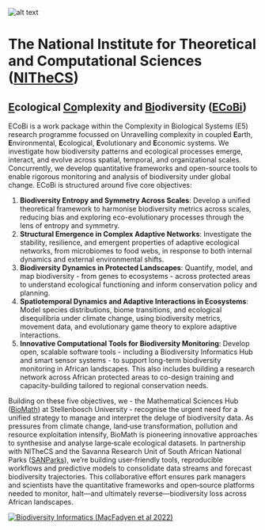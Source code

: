 ![alt text](img_logo_nithecs_biomath.png "NITheCS - Modelling Biodiversity")

# The National Institute for Theoretical and Computational Sciences ([NITheCS](https://nithecs.ac.za/))

## <u>E</u>cological <u>Co</u>mplexity and <u>Bi</u>odiversity ([ECoBi](https://nithecs.ac.za/modelling-biodiversity/))
ECoBi is a work package within the Complexity in Biological Systems (E5) research programme focussed on Unravelling complexity in coupled **E**arth, **E**nvironmental, **E**cological, **E**volutionary and **E**conomic systems.
We investigate how biodiversity patterns and ecological processes emerge, interact, and evolve across spatial, temporal, and organizational scales. Concurrently, we develop quantitative frameworks and open-source tools to enable rigorous monitoring and analysis of biodiversity under global change.
ECoBi is structured around five core objectives:

1.  **Biodiversity Entropy and Symmetry Across Scales**: Develop a unified theoretical framework to harmonise biodiversity metrics across scales, reducing bias and exploring eco-evolutionary processes through the lens of entropy and symmetry.
2.  **Structural Emergence in Complex Adaptive Networks**: Investigate the stability, resilience, and emergent properties of adaptive ecological networks, from microbiomes to food webs, in response to both internal dynamics and external environmental shifts.
3.  **Biodiversity Dynamics in Protected Landscapes**: Quantify, model, and map biodiversity - from genes to ecosystems - across protected areas to understand ecological functioning and inform conservation policy and planning.
4.  **Spatiotemporal Dynamics and Adaptive Interactions in Ecosystems**: Model species distributions, biome transitions, and ecological disequilibria under climate change, using biodiversity metrics, movement data, and evolutionary game theory to explore adaptive interactions.
5.  **Innovative Computational Tools for Biodiversity Monitoring**: Develop open, scalable software tools - including a Biodiversity Informatics Hub and smart sensor systems - to support long-term biodiversity monitoring in African landscapes. This also includes building a research network across African protected areas to co-design training and capacity-building tailored to regional conservation needs.

Building on these five objectives, we - the Mathematical Sciences Hub ([BioMath](https://biomath.sun.ac.za/)) at Stellenbosch University - recognise the urgent need for a unified strategy to manage and interpret the deluge of biodiversity data. As pressures from climate change, land‐use transformation, pollution and resource exploitation intensify, BioMath is pioneering innovative approaches to synthesise and analyse large‐scale ecological datasets. In partnership with NITheCS and the Savanna Research Unit of South African National Parks ([SANParks](https://www.sanparks.org/conservation/scientific-services/nodes/savanna-research-unit/overview)), we’re building user‐friendly tools, reproducible workflows and predictive models to consolidate data streams and forecast biodiversity trajectories. This collaborative effort ensures park managers and scientists have the quantitative frameworks and open‐source platforms needed to monitor, halt—and ultimately reverse—biodiversity loss across African landscapes.

[![Biodiversity Informatics (MacFadyen et al 2022)](img_figure_1.png "Drowning in data, thirsty for information and starved for understanding (MacFadyen et al 2022)")](https://doi.org/10.1016/j.biocon.2022.109736)
